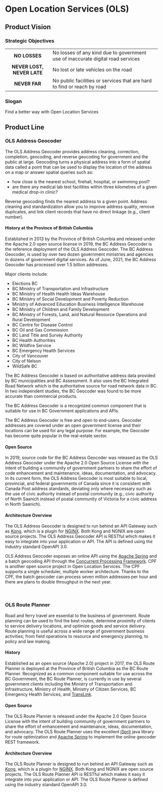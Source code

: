 # Open Location Services (OLS)

## Product Vision

### Strategic Objectives
|||
|:---:|---|
**NO LOSSES**|No losses of any kind due to government use of inaccurate digital road services
**NEVER LOST, NEVER LATE**|No lost or late vehicles on the road
**NEVER FAR**|No public facilities or services that are hard to find or reach by road

### Slogan
Find a better way with Open Location Services

## Product Line

### OLS Address Geocoder

The OLS Address Geocoder provides address cleaning, correction, completion, geocoding, and reverse geocoding for government and the public at large. Geocoding turns a physical address into a form of spatial data called a point that can be used to display the location of the address on a map or answer spatial queries such as:

- how close is the nearest school, firehall, hospital, or swimming pool?
- are there any medical lab test facilities within three kilometres of a given medical drop-in clinic?

Reverse geocoding finds the nearest address to a given point. Address cleaning and standardization allow you to improve address quality, remove duplicates, and link client records that have no direct linkage (e.g., client number).

#### History at the Province of British Columbia

Established in 2013 by the Province of British Columbia and released under the Apache 2.0 open source license in 2019, the BC Address Geocoder is the reference deployment of the OLS Address Geocoder. The BC Address Geocoder, is used by over two dozen government ministries and agencies in dozens of government digital services. As of June, 2021, the BC Address Geocoder has processed over 1.5 billion addresses.

Major clients include:
- Elections BC
- BC Ministry of Transportation and Infrastructure
- BC Ministry of Health Health Ideas Warehouse
- BC Ministry of Social Development and Poverty Reduction
- Ministry of Advanced Education Business Intelligence Warehouse
- BC Ministry of Children and Family Development
- BC Ministry of Forests, Land, and Natural Resource Operations and Rural Development
- BC Centre for Disease Control
- BC Oil and Gas Commission
- BC Land Title and Survey Authority
- BC Health Authorities
- BC Wildfire Service
- BC Emergency Health Services
- City of Vancouver
- City of Nelson
- WildSafe BC

The BC Address Geocoder is based on authoritative address data provided by BC municipalities and BC Assessment. It also uses the BC Integrated Road Network which is the authoritative source for road network data in BC. In two independent studies, the BC Geocoder was found to be more accurate than commercial products.

The BC Address Geocoder is a recognized common component that is suitable for use in BC Government applications and APIs.

The BC Address Geocoder is free and open to end-users. Geocoder addresses are covered under an open government license and their locations can be used for any legal purpose. For example, the Geocoder has become quite popular in the real-estate sector. 

#### Open Source
In 2019, source code for the BC Address Geocoder was released as the OLS Address Geocoder under the Apache 2.0 Open Source License with the intent of building a community of government partners to share the effort of code enhancement and maintenance, ideas, documentation, and advocacy. In its current form, the OLS Address Geocoder is most suitable to local, provincial, and federal governments of Canada since it is consistent with Canada Post address standards, deviating only where necessary such as the use of civic authority instead of postal community (e.g., civic authority of North Saanich instead of postal community of Victoria for a civic address in North Saanich).

#### Architecture Overview
The OLS Address Geocoder is designed to run behind an API Gateway such as [Kong](https://github.com/Kong/kong), which is a plugin for [NGINX](https://www.nginx.com/). Both Kong and NGNIX are open source projects. The OLS Address Geocoder API is RESTful which makes it easy to integrate into your application or API. The API is defined using the industry standard OpenAPI 3.0.

OLS Address Geocoder exposes an online API using the [Apache Spring](https://spring.io/) and a batch geocoding API through the [Concurrent Processing Framework](https://bcgov.github.io/cpf/). CPF is another open source project in Open Location Services. The CPF supports a single scheduler, multiple worker architecture. Thanks to the CPF, the batch geocoder can process seven million addresses per hour and there are plans to double throughput in the next year.
<br><br><br>


### OLS Route Planner

Road and ferry travel are essential to the business of government. Route planning can be used to find the best routes, determine proximity of clients to service delivery locations, and optimize goods and service delivery. Route planning is useful across a wide range of government business activities; from field operations to resource and emergency planning, to policy and law making.

#### History
Established as an open source (Apache 2.0) project in 2017, the OLS Route Planner is deployed at the Province of British Columbia as the BC Route Planner. Recognized as a common component suitable for use across the BC Government, the BC Route Planner, is currently in use by several government clients including the Ministry of Transportation and Infrastructure, Ministry of Health, Ministry of Citizen Services, BC Emergency Health Services, and [TransLink](https://translink.apps.gov.bc.ca/trp/).

#### Open Source
The OLS Route Planner is released under the Apache 2.0 Open Source License with the intent of building community of government partners to share the effort of enhancement and maintenance, ideas, documentation, and advocacy. The OLS Route Planner uses the excellent [jSprit](https://jsprit.github.io/index.html) java library for route optimization and [Apache Spring](https://spring.io/) to implement the online geocoder REST framework.

#### Architecture Overview
The OLS Route Planner is designed to run behind an API Gateway such as [Kong](https://github.com/Kong/kong), which is a plugin for [NGINX](https://www.nginx.com/). Both Kong and NGNIX are open source projects. The OLS Route Planner API is RESTful which makes it easy it integrate into your application or API. The OLS Route Planner is defined using the industry standard OpenAPI 3.0.
